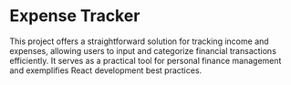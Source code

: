 # Expense Tracker

This project offers a straightforward solution for tracking income and expenses, allowing users to input and categorize financial transactions efficiently. It serves as a practical tool for personal finance management and exemplifies React development best practices.
